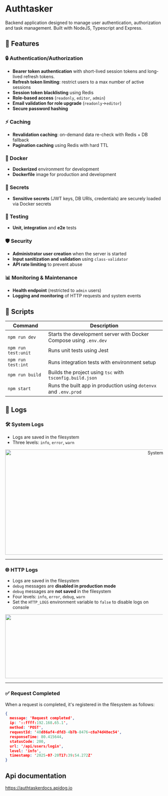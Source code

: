 # Authtasker
Backend application designed to manage user authentication, authorization and task management. Built with NodeJS, Typescript and Express.  

## 🚀 Features
### 🔒 Authentication/Authorization
- **Bearer token authentication** with short-lived session tokens and long-lived refresh tokens.
- **Refresh token limiting**: restrict users to a max number of active sessions
- **Session token blacklisting** using Redis
- **Role-based access** (`readonly`, `editor`, `admin`)
- **Email validation for role upgrade** (`readonly`->`editor`)
- **Secure password hashing**

### ⚡ Caching
- **Revalidation caching**: on-demand data re-check with Redis + DB fallback
- **Pagination caching** using Redis with hard TTL

### 🐳 Docker
- **Dockerized** environment for development
- **Dockerfile** image for production and development

### 🔑 Secrets
- **Sensitive secrets** (JWT keys, DB URIs, credentials) are securely loaded via Docker secrets

### 🧪 Testing
- **Unit, integration** and **e2e** tests

### 🛡 Security
- **Administrator user creation** when the server is started
- **Input sanitization and validation** using `class-validator`
- **API rate limiting** to prevent abuse

### 📊 Monitoring & Maintenance
- **Health endpoint** (restricted to `admin` users)
- **Logging and monitoring** of HTTP requests and system events

## 📜 Scripts

| Command            | Description                                      |
|--------------------|--------------------------------------------------|
| `npm run dev`      | Starts the development server with Docker Compose using `.env.dev` |
| `npm run test:unit`| Runs unit tests using Jest                       |
| `npm run test:int` | Runs integration tests with environment setup    |
| `npm run build`    | Builds the project using `tsc` with `tsconfig.build.json` |
| `npm start`        | Runs the built app in production using `dotenvx` and `.env.prod` |

## 📂 Logs

### 🛠️ System Logs
- Logs are saved in the filesystem
- Three levels: `info`, `error`, `warn`

<p align="center">
  <img width="1054" height="336" alt="System logs screenshot" src="https://github.com/user-attachments/assets/97accb96-d124-485b-8bbf-92c5856d9e30" />
</p>

---

### 🌐 HTTP Logs
- Logs are saved in the filesystem
- `debug` messages are **disabled in production mode**
- `debug` messages are **not saved** in the filesystem
- Four levels: `info`, `error`, `debug`, `warn`
- Set the `HTTP_LOGS` environment variable to `false` to disable logs on console

<p align="center">
  <img width="1565" height="204" alt="HTTP logs screenshot" src="https://github.com/user-attachments/assets/c5e4ffd7-0469-46c7-8d43-3d00f024172e" />
</p>

---

### ✅ Request Completed
When a request is completed, it's registered in the filesystem as follows:


```json
{
  message: 'Request completed',
  ip: '::ffff:192.168.65.1',
  method: 'POST',
  requestId: '40d86af4-dfd3-4b7b-8476-c8a74d48ec54',
  responseTime: 80.415644,
  statusCode: 200,
  url: '/api/users/login',
  level: 'info',
  timestamp: '2025-07-20T17:39:54.272Z'
}
```

## Api documentation
https://authtaskerdocs.apidog.io


